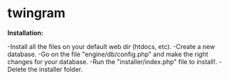 # twingram

<b>Installation:</b>

-Install all the files on your default web dir (htdocs, etc).
-Create a new database.
-Go on the file "engine/db/config.php" and make the right changes for your database.
-Run the "installer/index.php" file to install!.
-Delete the installer folder.
